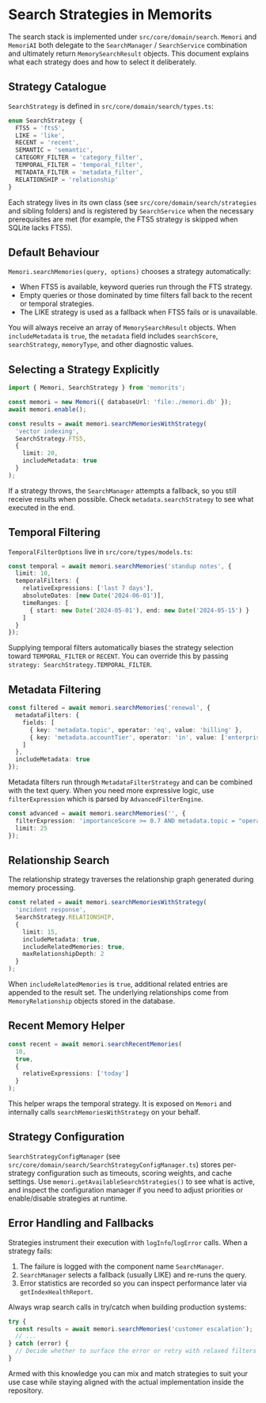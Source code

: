 # Search Strategies in Memorits

The search stack is implemented under `src/core/domain/search`. `Memori` and `MemoriAI` both delegate to the `SearchManager` / `SearchService` combination and ultimately return `MemorySearchResult` objects. This document explains what each strategy does and how to select it deliberately.

## Strategy Catalogue

`SearchStrategy` is defined in `src/core/domain/search/types.ts`:

```typescript
enum SearchStrategy {
  FTS5 = 'fts5',
  LIKE = 'like',
  RECENT = 'recent',
  SEMANTIC = 'semantic',
  CATEGORY_FILTER = 'category_filter',
  TEMPORAL_FILTER = 'temporal_filter',
  METADATA_FILTER = 'metadata_filter',
  RELATIONSHIP = 'relationship'
}
```

Each strategy lives in its own class (see `src/core/domain/search/strategies` and sibling folders) and is registered by `SearchService` when the necessary prerequisites are met (for example, the FTS5 strategy is skipped when SQLite lacks FTS5).

## Default Behaviour

`Memori.searchMemories(query, options)` chooses a strategy automatically:

- When FTS5 is available, keyword queries run through the FTS strategy.
- Empty queries or those dominated by time filters fall back to the recent or temporal strategies.
- The LIKE strategy is used as a fallback when FTS5 fails or is unavailable.

You will always receive an array of `MemorySearchResult` objects. When `includeMetadata` is `true`, the `metadata` field includes `searchScore`, `searchStrategy`, `memoryType`, and other diagnostic values.

## Selecting a Strategy Explicitly

```typescript
import { Memori, SearchStrategy } from 'memorits';

const memori = new Memori({ databaseUrl: 'file:./memori.db' });
await memori.enable();

const results = await memori.searchMemoriesWithStrategy(
  'vector indexing',
  SearchStrategy.FTS5,
  {
    limit: 20,
    includeMetadata: true
  }
);
```

If a strategy throws, the `SearchManager` attempts a fallback, so you still receive results when possible. Check `metadata.searchStrategy` to see what executed in the end.

## Temporal Filtering

`TemporalFilterOptions` live in `src/core/types/models.ts`:

```typescript
const temporal = await memori.searchMemories('standup notes', {
  limit: 10,
  temporalFilters: {
    relativeExpressions: ['last 7 days'],
    absoluteDates: [new Date('2024-06-01')],
    timeRanges: [
      { start: new Date('2024-05-01'), end: new Date('2024-05-15') }
    ]
  }
});
```

Supplying temporal filters automatically biases the strategy selection toward `TEMPORAL_FILTER` or `RECENT`. You can override this by passing `strategy: SearchStrategy.TEMPORAL_FILTER`.

## Metadata Filtering

```typescript
const filtered = await memori.searchMemories('renewal', {
  metadataFilters: {
    fields: [
      { key: 'metadata.topic', operator: 'eq', value: 'billing' },
      { key: 'metadata.accountTier', operator: 'in', value: ['enterprise', 'pro'] }
    ]
  },
  includeMetadata: true
});
```

Metadata filters run through `MetadataFilterStrategy` and can be combined with the text query. When you need more expressive logic, use `filterExpression` which is parsed by `AdvancedFilterEngine`.

```typescript
const advanced = await memori.searchMemories('', {
  filterExpression: 'importanceScore >= 0.7 AND metadata.topic = "operations"',
  limit: 25
});
```

## Relationship Search

The relationship strategy traverses the relationship graph generated during memory processing.

```typescript
const related = await memori.searchMemoriesWithStrategy(
  'incident response',
  SearchStrategy.RELATIONSHIP,
  {
    limit: 15,
    includeMetadata: true,
    includeRelatedMemories: true,
    maxRelationshipDepth: 2
  }
);
```

When `includeRelatedMemories` is `true`, additional related entries are appended to the result set. The underlying relationships come from `MemoryRelationship` objects stored in the database.

## Recent Memory Helper

```typescript
const recent = await memori.searchRecentMemories(
  10,
  true,
  {
    relativeExpressions: ['today']
  }
);
```

This helper wraps the temporal strategy. It is exposed on `Memori` and internally calls `searchMemoriesWithStrategy` on your behalf.

## Strategy Configuration

`SearchStrategyConfigManager` (see `src/core/domain/search/SearchStrategyConfigManager.ts`) stores per-strategy configuration such as timeouts, scoring weights, and cache settings. Use `memori.getAvailableSearchStrategies()` to see what is active, and inspect the configuration manager if you need to adjust priorities or enable/disable strategies at runtime.

## Error Handling and Fallbacks

Strategies instrument their execution with `logInfo`/`logError` calls. When a strategy fails:

1. The failure is logged with the component name `SearchManager`.
2. `SearchManager` selects a fallback (usually LIKE) and re-runs the query.
3. Error statistics are recorded so you can inspect performance later via `getIndexHealthReport`.

Always wrap search calls in try/catch when building production systems:

```typescript
try {
  const results = await memori.searchMemories('customer escalation');
  // ...
} catch (error) {
  // Decide whether to surface the error or retry with relaxed filters
}
```

Armed with this knowledge you can mix and match strategies to suit your use case while staying aligned with the actual implementation inside the repository.
